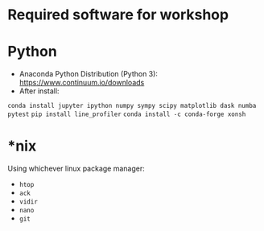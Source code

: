 # Required software for workshop

# Python

- Anaconda Python Distribution (Python 3): https://www.continuum.io/downloads
- After install:

`conda install jupyter ipython numpy sympy scipy matplotlib dask numba pytest`
`pip install line_profiler`
`conda install -c conda-forge xonsh`

# *nix

Using whichever linux package manager:

- `htop`
- `ack`
- `vidir`
- `nano`
- `git`
